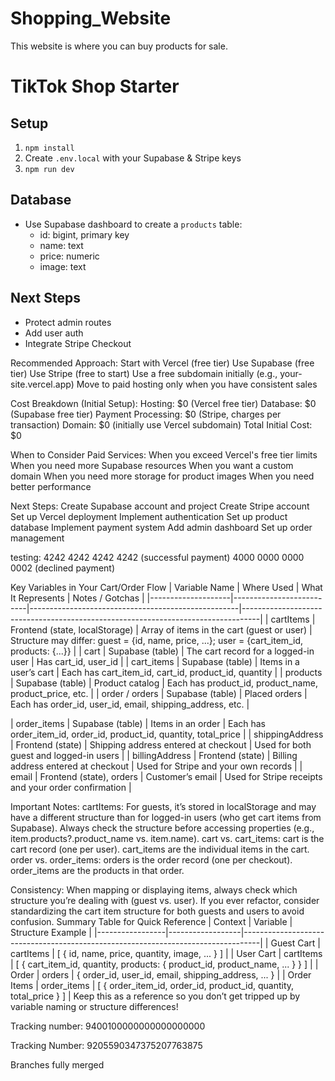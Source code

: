 # Shopping_Website
This website is where you can buy products for sale. 

# TikTok Shop Starter

## Setup
1. `npm install`
2. Create `.env.local` with your Supabase & Stripe keys
3. `npm run dev`

## Database
- Use Supabase dashboard to create a `products` table:
  - id: bigint, primary key
  - name: text
  - price: numeric
  - image: text

## Next Steps
- Protect admin routes
- Add user auth
- Integrate Stripe Checkout 


Recommended Approach:
Start with Vercel (free tier)
Use Supabase (free tier)
Use Stripe (free to start)
Use a free subdomain initially (e.g., your-site.vercel.app)
Move to paid hosting only when you have consistent sales

Cost Breakdown (Initial Setup):
Hosting: $0 (Vercel free tier)
Database: $0 (Supabase free tier)
Payment Processing: $0 (Stripe, charges per transaction)
Domain: $0 (initially use Vercel subdomain)
Total Initial Cost: $0

When to Consider Paid Services:
When you exceed Vercel's free tier limits
When you need more Supabase resources
When you want a custom domain
When you need more storage for product images
When you need better performance


Next Steps:
Create Supabase account and project
Create Stripe account
Set up Vercel deployment
Implement authentication
Set up product database
Implement payment system
Add admin dashboard
Set up order management

testing:
4242 4242 4242 4242 (successful payment)
4000 0000 0000 0002 (declined payment)



Key Variables in Your Cart/Order Flow
| Variable Name | Where Used | What It Represents | Notes / Gotchas |
|--------------------|--------------------------|----------------------------------------------------|----------------------------------------------------------------------------------|
| cartItems | Frontend (state, localStorage) | Array of items in the cart (guest or user) | Structure may differ: guest = {id, name, price, ...}; user = {cart_item_id, products: {...}} |
| cart | Supabase (table) | The cart record for a logged-in user | Has cart_id, user_id |
| cart_items | Supabase (table) | Items in a user’s cart | Each has cart_item_id, cart_id, product_id, quantity |
| products | Supabase (table) | Product catalog | Each has product_id, product_name, product_price, etc. |
| order / orders | Supabase (table) | Placed orders | Each has order_id, user_id, email, shipping_address, etc. |

| order_items | Supabase (table) | Items in an order | Each has order_item_id, order_id, product_id, quantity, total_price |
| shippingAddress | Frontend (state) | Shipping address entered at checkout | Used for both guest and logged-in users |
| billingAddress | Frontend (state) | Billing address entered at checkout | Used for Stripe and your own records |
| email | Frontend (state), orders | Customer’s email | Used for Stripe receipts and your order confirmation |


Important Notes:
cartItems:
For guests, it’s stored in localStorage and may have a different structure than for logged-in users (who get cart items from Supabase).
Always check the structure before accessing properties (e.g., item.products?.product_name vs. item.name).
cart vs. cart_items:
cart is the cart record (one per user).
cart_items are the individual items in the cart.
order vs. order_items:
orders is the order record (one per checkout).
order_items are the products in that order.

Consistency:
When mapping or displaying items, always check which structure you’re dealing with (guest vs. user).
If you ever refactor, consider standardizing the cart item structure for both guests and users to avoid confusion.
Summary Table for Quick Reference
| Context | Variable | Structure Example |
|-----------------|------------------|----------------------------------------------------------------------------------|
| Guest Cart | cartItems | [ { id, name, price, quantity, image, ... } ] |
| User Cart | cartItems | [ { cart_item_id, quantity, products: { product_id, product_name, ... } } ] |
| Order | orders | { order_id, user_id, email, shipping_address, ... } |
| Order Items | order_items | [ { order_item_id, order_id, product_id, quantity, total_price } ] |
Keep this as a reference so you don’t get tripped up by variable naming or structure differences!


Tracking number:
9400100000000000000000

Tracking Number: 9205590347375207763875


Branches fully merged